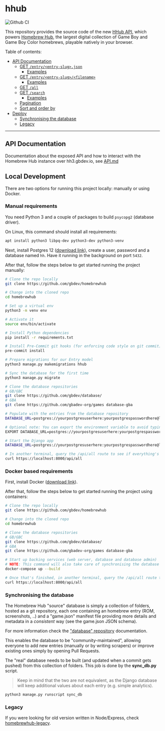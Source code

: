 # hhub

![Github CI](https://github.com/gbdev/homebrewhub/actions/workflows/ci.yaml/badge.svg)

This repository provides the source code of the new [HHub API](https://hh3.gbdev.io/api), which powers [Homebrew Hub](https://hh.gbdev.io), the largest digital collection of Game Boy and Game Boy Color homebrews, playable natively in your browser.

Table of contents:

- [API Documentation](#api-documentation)
  - [GET `/entry/<entry-slug>.json`](#get---entry--entry-slug-json-)
    - [Examples](#examples)
  - [GET `/entry/<entry-slug>/<filename>`](#get---entry--entry-slug---fialename--)
    - [Examples](#examples-1)
  - [GET `/all`](#get---all-)
  - [GET `/search`](#get---search-)
    - [Examples](#examples-2)
  - [Pagination](#pagination)
  - [Sort and order by](#sort-and-order-by)
- [Deploy](#deploy)
  - [Synchronising the database](#synchronising-the-database)
  - [Legacy](#legacy)

---

## API Documentation

Documentation about the exposed API and how to interact with the Homebrew Hub instance over hh3.gbdev.io, see [API.md](API.md)

## Local Development

There are two options for running this project locally: manually or using Docker.

### Manual requirements

You need Python 3 and a couple of packages to build `psycopg2` (database driver).

On Linux, this command should install all requirements:

```bash
apt install python3 libpq-dev python3-dev python3-venv
```

Next, install Postgres 12 ([download link](https://www.postgresql.org/download/)), create a user, password and a database named `hh`. Have it running in the background on port `5432`.

After that, follow the steps below to get started running the project manually:

```bash
# Clone the repo locally
git clone https://github.com/gbdev/homebrewhub

# Change into the cloned repo
cd homebrewhub

# Set up a virtual env
python3 -m venv env

# Activate it
source env/bin/activate

# Install Python dependencies
pip install -r requirements.txt

# Install Pre-Commit git hooks (for enforcing code style on git commit)
pre-commit install

# Prepare migrations for our Entry model
python3 manage.py makemigrations hhub

# Sync the database for the first time
python3 manage.py migrate

# Clone the database repositories
# GB/GBC
git clone https://github.com/gbdev/database/
# GBA
git clone https://github.com/gbadev-org/games database-gba

# Populate with the entries from the database repository
DATABASE_URL=postgres://yourpostgresuserhere:yourpostgrespasswordhere@localhost:5432/hh python3 manage.py runscript sync_db

# Optional note: You can export the environment variable to avoid typing it each time:
EXPORT DATABASE_URL=postgres://yourpostgresuserhere:yourpostgrespasswordhere@localhost:5432/hh

# Start the Django app
DATABASE_URL=postgres://yourpostgresuserhere:yourpostgrespasswordhere@localhost:5432/hh python3 manage.py runserver

# In another terminal, query the /api/all route to see if everything's there
curl https://localhost:8000/api/all
```

### Docker based requirements

First, install Docker ([download link](https://docs.docker.com/get-docker/)).

After that, follow the steps below to get started running the project using containers:

```bash
# Clone the repo locally
git clone https://github.com/gbdev/homebrewhub

# Change into the cloned repo
cd homebrewhub

# Clone the database repositories
# GB/GBC
git clone https://github.com/gbdev/database/
# GBA
git clone https://github.com/gbadev-org/games database-gba

# Start up backing services (web server, database and database admin)
# NOTE: This command will also take care of synchronising the database (including migrations)
docker-compose up --build

# Once that's finished, in another terminal, query the /api/all route to see if everything's there
curl https://localhost:8000/api/all
```

### Synchronising the database

The Homebrew Hub "source" database is simply a collection of folders, hosted as a git repository, each one containing an homebrew entry (ROM, screenshots, ..) and a "game.json" manifest file providing more details and metadata in a _consistent_ way (see the game.json JSON schema).

For more information check the ["database" repository](https://github.com/gbdev/database) documentation.

This enables the database to be "community-maintained", allowing everyone to add new entries (manually or by writing scrapers) or improve existing ones simply by opening Pull Requests.

The "real" database needs to be built (and updated when a commit gets pushed) from this collection of folders. This job is done by the **sync_db.py** script.

> Keep in mind that the two are not equivalent, as the Django database will keep additional values about each entry (e.g. simple analytics).

```sh
python3 manage.py runscript sync_db
```

### Legacy

If you were looking for old version written in Node/Express, check [homebrewhub-legacy](https://github.com/gb-archive/homebrewhub-legacy).
